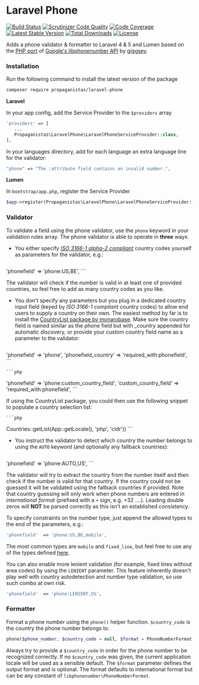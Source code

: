 # Laravel Phone

[![Build Status](https://travis-ci.org/Propaganistas/Laravel-Phone.svg?branch=master)](https://travis-ci.org/Propaganistas/Laravel-Phone)
[![Scrutinizer Code Quality](https://scrutinizer-ci.com/g/Propaganistas/Laravel-Phone/badges/quality-score.png?b=master)](https://scrutinizer-ci.com/g/Propaganistas/Laravel-Phone/?branch=master)
[![Code Coverage](https://scrutinizer-ci.com/g/Propaganistas/Laravel-Phone/badges/coverage.png?b=master)](https://scrutinizer-ci.com/g/Propaganistas/Laravel-Phone/?branch=master)
[![Latest Stable Version](https://poser.pugx.org/propaganistas/laravel-phone/v/stable)](https://packagist.org/packages/propaganistas/laravel-phone)
[![Total Downloads](https://poser.pugx.org/propaganistas/laravel-phone/downloads)](https://packagist.org/packages/propaganistas/laravel-phone)
[![License](https://poser.pugx.org/propaganistas/laravel-phone/license)](https://packagist.org/packages/propaganistas/laravel-phone)

Adds a phone validator & formatter to Laravel 4 & 5 and Lumen based on the [PHP port](https://github.com/giggsey/libphonenumber-for-php) of [Google's libphonenumber API](https://github.com/googlei18n/libphonenumber) by [giggsey](https://github.com/giggsey).

### Installation

Run the following command to install the latest version of the package

```bash
composer require propaganistas/laravel-phone
```

**Laravel**

In your app config, add the Service Provider to the `$providers` array

 ```php
'providers' => [
    ...
    Propaganistas\LaravelPhone\LaravelPhoneServiceProvider::class,
],
```

In your languages directory, add for each language an extra language line for the validator:

```php
"phone" => "The :attribute field contains an invalid number.",
```

**Lumen**

In `bootstrap/app.php`, register the Service Provider

```php
$app->register(Propaganistas\LaravelPhone\LaravelPhoneServiceProvider::class);
```

### Validator

To validate a field using the phone validator, use the `phone` keyword in your validation rules array. The phone validator is able to operate in **three** ways.

- You either specify [*ISO 3166-1 alpha-2 compliant*](http://en.wikipedia.org/wiki/ISO_3166-1_alpha-2#Officially_assigned_code_elements) country codes yourself as parameters for the validator, e.g.:

    ```php
'phonefield'  => 'phone:US,BE',
    ```

  The validator will check if the number is valid in at least one of provided countries, so feel free to add as many country codes as you like.

- You don't specify any parameters but you plug in a dedicated country input field (keyed by *ISO 3166-1 compliant* country codes) to allow end users to supply a country on their own. The easiest method by far is to install the [CountryList package by monarobase](https://github.com/Monarobase/country-list). Make sure the country field is named similar as the phone field but with *_country* appended for automatic discovery, or provide your custom country field name as a parameter to the validator:

    ```php
'phonefield'            => 'phone',
'phonefield_country'    => 'required_with:phonefield',
    ```

    ```php
'phonefield'            => 'phone:custom_country_field',
'custom_country_field'  => 'required_with:phonefield',
    ```

  If using the CountryList package, you could then use the following snippet to populate a country selection list:

    ```php
Countries::getList(App::getLocale(), 'php', 'cldr'))
    ```

- You instruct the validator to detect which country the number belongs to using the `AUTO` keyword (and optionally any fallback countries):

    ```php
'phonefield'  => 'phone:AUTO,US',
    ```

  The validator will try to extract the country from the number itself and then check if the number is valid for that country. If the country could not be guessed it will be validated using the fallback countries if provided. Note that country guessing will only work when phone numbers are entered in *international format* (prefixed with a `+` sign, e.g. +32 ....). Leading double zeros will **NOT** be parsed correctly as this isn't an established consistency.

To specify constraints on the number type, just append the allowed types to the end of the parameters, e.g.:

```php
'phonefield'  => 'phone:US,BE,mobile',
```
The most common types are `mobile` and `fixed_line`, but feel free to use any of the types defined [here](https://github.com/giggsey/libphonenumber-for-php/blob/master/src/libphonenumber/PhoneNumberType.php).

You can also enable more lenient validation (for example, fixed lines without area codes) by using the `LENIENT` parameter. This feature inherently doesn't play well with country autodetection and number type validation, so use such combo at own risk.

```php
'phonefield'  => 'phone:LENIENT,US',
```

### Formatter
Format a phone number using the `phone()` helper function. `$country_code` is the country the phone number belongs to.

```php
phone($phone_number, $country_code = null, $format = PhoneNumberFormat::INTERNATIONAL)
```
Always try to provide a `$country_code` in order for the phone number to be recognized correctly. If no `$country_code` was given, the current application locale will be used as a sensible default.
The `$format` parameter defines the output format and is optional. The format defaults to international format but can be any constant of `libphonenumber\PhoneNumberFormat`.
